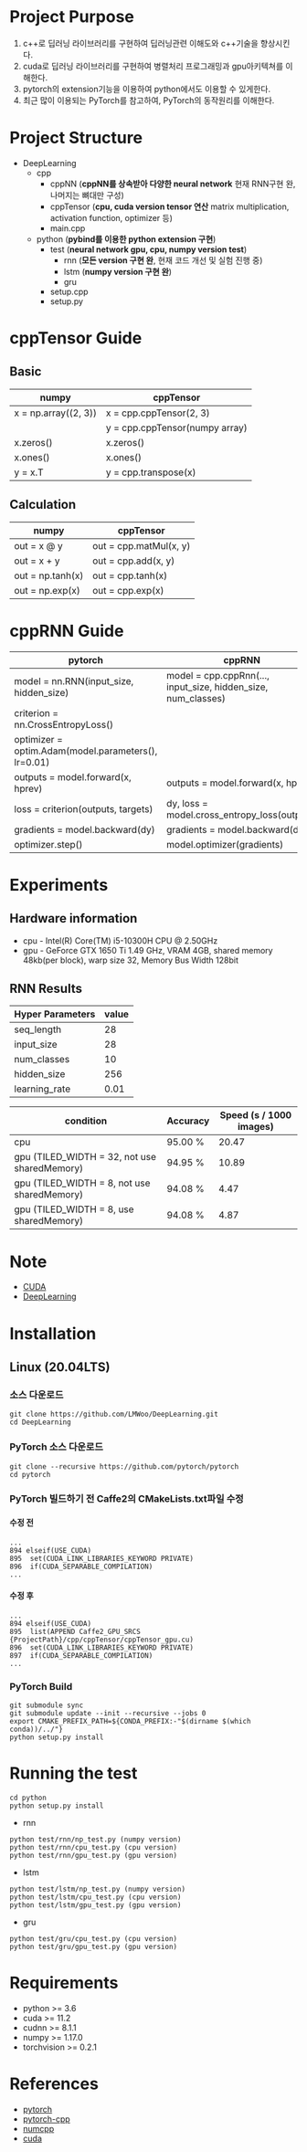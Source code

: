 # Project Purpose

 1. c++로 딥러닝 라이브러리를 구현하여 딥러닝관련 이해도와 c++기술을 향상시킨다.
 2. cuda로 딥러닝 라이브러리를 구현하여 병렬처리 프로그래밍과 gpu아키텍쳐를 이해한다.
 2. pytorch의 extension기능을 이용하여 python에서도 이용할 수 있게한다.
 3. 최근 많이 이용되는 PyTorch를 참고하여, PyTorch의 동작원리를 이해한다.

# Project Structure

* DeepLearning
  * cpp
    * cppNN (**cppNN를 상속받아 다양한 neural network** 현재 RNN구현 완, 나머지는 뼈대만 구성)
    * cppTensor (**cpu, cuda version tensor 연산** matrix multiplication, activation function, optimizer 등)
    * main.cpp
  * python (**pybind를 이용한 python extension 구현**)
    * test (**neural network gpu, cpu, numpy version test**)
      * rnn (**모든 version 구현 완**, 현재 코드 개선 및 실험 진행 중)
      * lstm (**numpy version 구현 완**)
      * gru
    * setup.cpp
    * setup.py

# cppTensor Guide

## Basic
|numpy|cppTensor|
|----|----|
|x = np.array((2, 3))|x = cpp.cppTensor(2, 3)|
||y = cpp.cppTensor(numpy array)|
|x.zeros()|x.zeros()|
|x.ones()|x.ones()|
|y = x.T|y = cpp.transpose(x)|

## Calculation
|numpy|cppTensor|
|----|----|
|out = x @ y|out = cpp.matMul<double>(x, y)|
|out = x + y|out = cpp.add<double>(x, y)|
|out = np.tanh(x)|out = cpp.tanh<double>(x)|
|out = np.exp(x)|out = cpp.exp<double>(x)|
 
 # cppRNN Guide
|pytorch|cppRNN|
|----|----|
|model = nn.RNN(input_size, hidden_size)|model = cpp.cppRnn(..., input_size, hidden_size, num_classes)|
|criterion = nn.CrossEntropyLoss()||
|optimizer = optim.Adam(model.parameters(), lr=0.01)||
|outputs = model.forward(x, hprev)|outputs = model.forward(x, hprev)|
|loss = criterion(outputs, targets)|dy, loss = model.cross_entropy_loss(outputs)|
|gradients = model.backward(dy)|gradients = model.backward(dy)|
|optimizer.step()|model.optimizer(gradients)|
 
# Experiments

## Hardware information
* cpu - Intel(R) Core(TM) i5-10300H CPU @ 2.50GHz
* gpu - GeForce GTX 1650 Ti 1.49 GHz, VRAM 4GB, shared memory 48kb(per block), warp size 32, Memory Bus Width 128bit

## RNN Results
|Hyper Parameters|value|
|----|----|
|seq_length|28|
|input_size|28|
|num_classes|10|
|hidden_size|256|
|learning_rate|0.01|

|condition|Accuracy|Speed (s / 1000 images)|
|----|----|----|
|cpu |95.00 %|20.47|
|gpu (TILED_WIDTH = 32, not use sharedMemory) |94.95 %|10.89|
|gpu (TILED_WIDTH = 8, not use sharedMemory) |94.08 %|4.47|
|gpu (TILED_WIDTH = 8, use sharedMemory) |94.08 %|4.87|

# Note

* [CUDA](note/CUDA.pdf)
* [DeepLearning](note/DeepLearning.pdf)

# Installation

## Linux (20.04LTS)

### 소스 다운로드
```
git clone https://github.com/LMWoo/DeepLearning.git
cd DeepLearning
```

### PyTorch 소스 다운로드
```
git clone --recursive https://github.com/pytorch/pytorch
cd pytorch
```

### PyTorch 빌드하기 전 Caffe2의 CMakeLists.txt파일 수정

#### 수정 전
```
...
894 elseif(USE_CUDA)
895  set(CUDA_LINK_LIBRARIES_KEYWORD PRIVATE)
896  if(CUDA_SEPARABLE_COMPILATION)
...
```

#### 수정 후
```
...
894 elseif(USE_CUDA)
895  list(APPEND Caffe2_GPU_SRCS {ProjectPath}/cpp/cppTensor/cppTensor_gpu.cu)
896  set(CUDA_LINK_LIBRARIES_KEYWORD PRIVATE)
897  if(CUDA_SEPARABLE_COMPILATION)
...
```

### PyTorch Build
```
git submodule sync
git submodule update --init --recursive --jobs 0
export CMAKE_PREFIX_PATH=${CONDA_PREFIX:-"$(dirname $(which conda))/../"}
python setup.py install
```

# Running the test
```
cd python
python setup.py install
```

* rnn
```
python test/rnn/np_test.py (numpy version)
python test/rnn/cpu_test.py (cpu version)
python test/rnn/gpu_test.py (gpu version)
```


* lstm
```
python test/lstm/np_test.py (numpy version)
python test/lstm/cpu_test.py (cpu version)
python test/lstm/gpu_test.py (gpu version)
```

* gru
```
python test/gru/cpu_test.py (cpu version)
python test/gru/gpu_test.py (gpu version)
```

# Requirements
 * python >= 3.6
 * cuda >= 11.2
 * cudnn >= 8.1.1
 * numpy >= 1.17.0
 * torchvision >= 0.2.1

# References
 * [pytorch](https://github.com/pytorch/pytorch)
 * [pytorch-cpp](https://github.com/prabhuomkar/pytorch-cpp)
 * [numcpp](https://github.com/dpilger26/NumCpp)
 * [cuda](http://www.kocw.or.kr/home/cview.do?cid=9495e57150084864)
